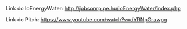 Link do IoEnergyWater: http://jobsonrp.pe.hu/IoEnergyWater/index.php

Link do Pitch: https://www.youtube.com/watch?v=dYRNpGrawpg

